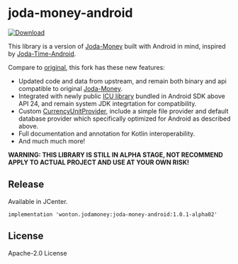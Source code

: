 joda-money-android
==================

[ ![Download](https://api.bintray.com/packages/chenjiajia9411/maven/joda-money-android/images/download.svg?version=1.0.1-alpha02) ](https://bintray.com/chenjiajia9411/maven/joda-money-android/1.0.1-alpha02/link)

This library is a version of [Joda-Money](https://github.com/JodaOrg/joda-money) built with Android in mind, inspired by [Joda-Time-Android](https://github.com/dlew/joda-time-android).

Compare to [original](https://github.com/cs-rafael-toledo/joda-money-android), this fork has these new features:
 * Updated code and data from upstream, and remain both binary and api compatible to original [Joda-Money](https://github.com/JodaOrg/joda-money).
 * Integrated with newly public [ICU library](https://developer.android.com/guide/topics/resources/icu4j-framework) bundled in Android SDK above API 24, and remain system JDK integrtation for compatibility.
 * Custom [CurrencyUnitProvider](https://www.joda.org/joda-money/apidocs/org.joda.money/org/joda/money/CurrencyUnitDataProvider.html), include a simple file provider and default database provider which specifically optimized for Android as described above.
 * Full documentation and annotation for Kotlin interoperability.
 * And much much more!
 
 **WARNING: THIS LIBRARY IS STILL IN ALPHA STAGE, NOT RECOMMEND APPLY TO ACTUAL PROJECT AND USE AT YOUR OWN RISK!**
 
 Release
 -------
 
 Available in JCenter. 
 
 ```implementation 'wonton.jodamoney:joda-money-android:1.0.1-alpha02'```
 
 License
 -------
 
  Apache-2.0 License 

